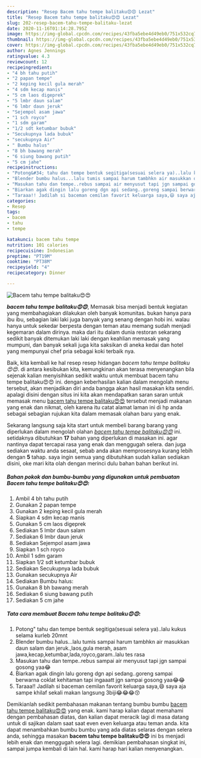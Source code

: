 ```yaml
---
description: "Resep Bacem tahu tempe balitaku😍😍 Lezat"
title: "Resep Bacem tahu tempe balitaku😍😍 Lezat"
slug: 202-resep-bacem-tahu-tempe-balitaku-lezat
date: 2020-11-16T01:14:28.795Z
image: https://img-global.cpcdn.com/recipes/43fba5ebe4d49eb0/751x532cq70/bacem-tahu-tempe-balitaku😍😍-foto-resep-utama.jpg
thumbnail: https://img-global.cpcdn.com/recipes/43fba5ebe4d49eb0/751x532cq70/bacem-tahu-tempe-balitaku😍😍-foto-resep-utama.jpg
cover: https://img-global.cpcdn.com/recipes/43fba5ebe4d49eb0/751x532cq70/bacem-tahu-tempe-balitaku😍😍-foto-resep-utama.jpg
author: Agnes Jennings
ratingvalue: 4.3
reviewcount: 12
recipeingredient:
- "4 bh tahu putih"
- "2 papan tempe"
- "2 keping kecil gula merah"
- "4 sdm kecap manis"
- "5 cm laos digeprek"
- "5 lmbr daun salam"
- "6 lmbr daun jeruk"
- "Sejempol asam jawa"
- "1 sch royco"
- "1 sdm garam"
- "1/2 sdt ketumbar bubuk"
- "Secukupnya lada bubuk"
- "secukupnya Air"
- " Bumbu halus"
- "8 bh bawang merah"
- "6 siung bawang putih"
- "5 cm jahe"
recipeinstructions:
- "Potong&#34; tahu dan tempe bentuk segitiga(sesuai selera ya)..lalu kukus selama kurleb 20mnt"
- "Blender bumbu halus...lalu tumis sampai harum tambhkn air masukkan daun salam dan jeruk.,laos,gula merah, asam jawa,kecap,ketumbar,lada,royco,garam..lalu tes rasa"
- "Masukan tahu dan tempe..rebus sampai air menyusut tapi jgn sampai gosong yaa😂"
- "Biarkan agak dingin lalu goreng dgn api sedang..goreng sampai berwarna coklat kehitaman tapi ingaaatt jgn sampai gosong yaa😂😂"
- "Taraaa!! Jadilah si baceman cemilan favorit keluarga saya,😄 saya aja sampe khilaf sekali makan langsung 3biji😂😂😂😚"
categories:
- Resep
tags:
- bacem
- tahu
- tempe

katakunci: bacem tahu tempe 
nutrition: 101 calories
recipecuisine: Indonesian
preptime: "PT19M"
cooktime: "PT38M"
recipeyield: "4"
recipecategory: Dinner

---
```



![Bacem tahu tempe balitaku😍😍](https://img-global.cpcdn.com/recipes/43fba5ebe4d49eb0/751x532cq70/bacem-tahu-tempe-balitaku😍😍-foto-resep-utama.jpg)

<b><i>bacem tahu tempe balitaku😍😍</i></b>, Memasak bisa menjadi bentuk kegiatan yang membahagiakan dilakukan oleh banyak komunitas. bukan hanya para ibu ibu, sebagian laki laki juga banyak yang senang dengan hobi ini. walau hanya untuk sekedar berpesta dengan teman atau memang sudah menjadi kegemaran dalam dirinya. maka dari itu dalam dunia restoran sekarang sedikit banyak ditemukan laki laki dengan keahlian memasak yang mumpuni, dan banyak sekali juga kita saksikan di aneka kedai dan hotel yang mempunyai chef pria sebagai koki terbaik nya.



Baik, kita kembali ke hal resep resep hidangan <i>bacem tahu tempe balitaku😍😍</i>. di antara kesibukan kita, kemungkinan akan terasa menyenangkan bila sejenak kalian menyisihkan sedikit waktu untuk membuat bacem tahu tempe balitaku😍😍 ini. dengan keberhasilan kalian dalam mengolah menu tersebut, akan menjadikan diri anda bangga akan hasil masakan kita sendiri. apalagi disini dengan situs ini kita akan mendapatkan saran saran untuk memasak menu <u>bacem tahu tempe balitaku😍😍</u> tersebut menjadi makanan yang enak dan nikmat, oleh karena itu catat alamat laman ini di hp anda sebagai sebagian rujukan kita dalam memasak olahan baru yang enak.


Sekarang langsung saja kita start untuk membeli barang barang yang diperlukan dalam mengolah olahan <u><i>bacem tahu tempe balitaku😍😍</i></u> ini. setidaknya dibutuhkan <b>17</b> bahan yang diperlukan di masakan ini. agar nantinya dapat tercapai rasa yang enak dan menggugah selera. dan juga sediakan waktu anda sesaat, sebab anda akan memprosesnya kurang lebih dengan <b>5</b> tahap. saya ingin semua yang dibutuhkan sudah kalian sediakan disini, oke mari kita olah dengan merinci dulu bahan bahan berikut ini.

<!--inarticleads1-->

##### Bahan pokok dan bumbu-bumbu yang digunakan untuk pembuatan Bacem tahu tempe balitaku😍😍:

1. Ambil 4 bh tahu putih
1. Gunakan 2 papan tempe
1. Gunakan 2 keping kecil gula merah
1. Siapkan 4 sdm kecap manis
1. Gunakan 5 cm laos digeprek
1. Sediakan 5 lmbr daun salam
1. Sediakan 6 lmbr daun jeruk
1. Sediakan Sejempol asam jawa
1. Siapkan 1 sch royco
1. Ambil 1 sdm garam
1. Siapkan 1/2 sdt ketumbar bubuk
1. Sediakan Secukupnya lada bubuk
1. Gunakan secukupnya Air
1. Sediakan  Bumbu halus:
1. Gunakan 8 bh bawang merah
1. Sediakan 6 siung bawang putih
1. Sediakan 5 cm jahe




<!--inarticleads2-->

##### Tata cara membuat Bacem tahu tempe balitaku😍😍:

1. Potong&#34; tahu dan tempe bentuk segitiga(sesuai selera ya)..lalu kukus selama kurleb 20mnt
1. Blender bumbu halus...lalu tumis sampai harum tambhkn air masukkan daun salam dan jeruk.,laos,gula merah, asam jawa,kecap,ketumbar,lada,royco,garam..lalu tes rasa
1. Masukan tahu dan tempe..rebus sampai air menyusut tapi jgn sampai gosong yaa😂
1. Biarkan agak dingin lalu goreng dgn api sedang..goreng sampai berwarna coklat kehitaman tapi ingaaatt jgn sampai gosong yaa😂😂
1. Taraaa!! Jadilah si baceman cemilan favorit keluarga saya,😄 saya aja sampe khilaf sekali makan langsung 3biji😂😂😂😚




Demikianlah sedikit pembahasan makanan tentang bumbu bumbu <u>bacem tahu tempe balitaku😍😍</u> yang enak. kami harap kalian dapat memahami dengan pembahasan diatas, dan kalian dapat meracik lagi di masa datang untuk di sajikan dalam saat saat even even keluarga atau teman anda. kita dapat menambahkan bumbu bumbu yang ada diatas selaras dengan selera anda, sehingga masakan <b>bacem tahu tempe balitaku😍😍</b> ini bs menjadi lebih enak dan menggugah selera lagi. demikian pembahasan singkat ini, sampai jumpa kembali di lain hal. kami harap hari kalian menyenangkan.
